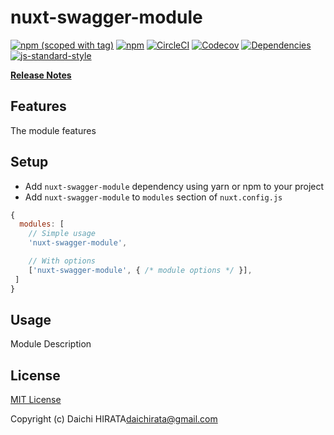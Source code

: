 # nuxt-swagger-module
[![npm (scoped with tag)](https://img.shields.io/npm/v/nuxt-swagger-module/latest.svg?style=flat-square)](https://npmjs.com/package/nuxt-swagger-module)
[![npm](https://img.shields.io/npm/dt/nuxt-swagger-module.svg?style=flat-square)](https://npmjs.com/package/nuxt-swagger-module)
[![CircleCI](https://img.shields.io/circleci/project/github/daichirata/nuxt-swagger-module.svg?style=flat-square)](https://circleci.com/gh/daichirata/nuxt-swagger-module)
[![Codecov](https://img.shields.io/codecov/c/github/daichirata/nuxt-swagger-module.svg?style=flat-square)](https://codecov.io/gh/daichirata/nuxt-swagger-module)
[![Dependencies](https://david-dm.org/daichirata/nuxt-swagger-module/status.svg?style=flat-square)](https://david-dm.org/daichirata/nuxt-swagger-module)
[![js-standard-style](https://img.shields.io/badge/code_style-standard-brightgreen.svg?style=flat-square)](http://standardjs.com)

> 

[ **Release Notes**](./CHANGELOG.md)

## Features

The module features

## Setup
- Add `nuxt-swagger-module` dependency using yarn or npm to your project
- Add `nuxt-swagger-module` to `modules` section of `nuxt.config.js`

```js
{
  modules: [
    // Simple usage
    'nuxt-swagger-module',

    // With options
    ['nuxt-swagger-module', { /* module options */ }],
 ]
}
```

## Usage

Module Description

## License

[MIT License](./LICENSE)

Copyright (c) Daichi HIRATA<daichirata@gmail.com>
